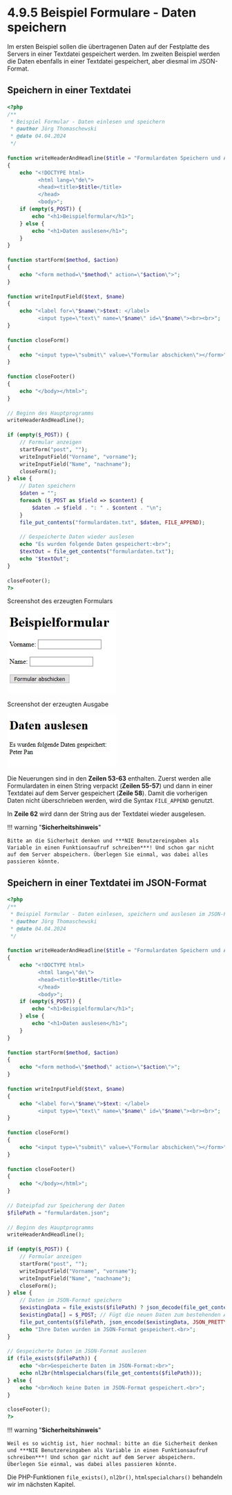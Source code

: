 # 4.9.5 Beispiel Formulare - Daten speichern

Im ersten Beispiel sollen die übertragenen Daten auf der Festplatte des Servers in einer Textdatei gespeichert werden. Im zweiten Beispiel werden die Daten ebenfalls in einer Textdatei gespeichert, aber diesmal im JSON-Format.

## Speichern in einer Textdatei

```php linenums="1"
<?php
/**
 * Beispiel Formular - Daten einlesen und speichern
 * @author Jörg Thomaschewski
 * @date 04.04.2024
 */

function writeHeaderAndHeadline($title = "Formulardaten Speichern und Auslesen")
{
    echo "<!DOCTYPE html>
          <html lang=\"de\">
          <head><title>$title</title>
          </head>
          <body>";
    if (empty($_POST)) {
        echo "<h1>Beispielformular</h1>";
    } else {
        echo "<h1>Daten auslesen</h1>";
    }
}

function startForm($method, $action)
{
    echo "<form method=\"$method\" action=\"$action\">";
}

function writeInputField($text, $name)
{
    echo "<label for=\"$name\">$text: </label>
          <input type=\"text\" name=\"$name\" id=\"$name\"><br><br>";
}

function closeForm()
{
    echo "<input type=\"submit\" value=\"Formular abschicken\"></form>";
}

function closeFooter()
{
    echo "</body></html>";
}

// Beginn des Hauptprogramms
writeHeaderAndHeadline();

if (empty($_POST)) {
    // Formular anzeigen
    startForm("post", "");
    writeInputField("Vorname", "vorname");
    writeInputField("Name", "nachname");
    closeForm();
} else {
    // Daten speichern
    $daten = "";
    foreach ($_POST as $field => $content) {
        $daten .= $field . ": " . $content . "\n";
    }
    file_put_contents("formulardaten.txt", $daten, FILE_APPEND);
    
    // Gespeicherte Daten wieder auslesen
    echo "Es wurden folgende Daten gespeichert:<br>"; 
    $textOut = file_get_contents("formulardaten.txt");
    echo "$textOut";
}

closeFooter();
?>
```

Screenshot des erzeugten Formulars

![Screenshot des erzeugten Formulars](media/Formular1.png)

Screenshot der erzeugten Ausgabe

![Screenshot der erzeugten Ausgabe](media/Formular3b.png)


Die Neuerungen sind in den **Zeilen 53-63** enthalten. Zuerst werden alle Formulardaten in einen String verpackt (**Zeilen 55-57**) und dann in einer Textdatei auf dem Server gespeichert (**Zeile 58**). Damit die vorherigen Daten nicht überschrieben werden, wird die Syntax `FILE_APPEND` genutzt.

In **Zeile 62** wird dann der String aus der Textdatei wieder ausgelesen.

!!! warning "**Sicherheitshinweis**"
    
    Bitte an die Sicherheit denken und ***NIE Benutzereingaben als Variable in einen Funktionsaufruf schreiben***! Und schon gar nicht auf dem Server abspeichern. Überlegen Sie einmal, was dabei alles passieren könnte.

## Speichern in einer Textdatei im JSON-Format

```php linenums="1"
<?php
/**
 * Beispiel Formular - Daten einlesen, speichern und auslesen im JSON-Format
 * @author Jörg Thomaschewski
 * @date 04.04.2024
 */

function writeHeaderAndHeadline($title = "Formulardaten Speichern und Auslesen im JSON-Format")
{
    echo "<!DOCTYPE html>
          <html lang=\"de\">
          <head><title>$title</title>
          </head>
          <body>";
    if (empty($_POST)) {
        echo "<h1>Beispielformular</h1>";
    } else {
        echo "<h1>Daten auslesen</h1>";
    }
}

function startForm($method, $action)
{
    echo "<form method=\"$method\" action=\"$action\">";
}

function writeInputField($text, $name)
{
    echo "<label for=\"$name\">$text: </label>
          <input type=\"text\" name=\"$name\" id=\"$name\"><br><br>";
}

function closeForm()
{
    echo "<input type=\"submit\" value=\"Formular abschicken\"></form>";
}

function closeFooter()
{
    echo "</body></html>";
}

// Dateipfad zur Speicherung der Daten
$filePath = "formulardaten.json";

// Beginn des Hauptprogramms
writeHeaderAndHeadline();

if (empty($_POST)) {
    // Formular anzeigen
    startForm("post", "");
    writeInputField("Vorname", "vorname");
    writeInputField("Name", "nachname");
    closeForm();
} else {
    // Daten im JSON-Format speichern
    $existingData = file_exists($filePath) ? json_decode(file_get_contents($filePath), true) : [];
    $existingData[] = $_POST; // Fügt die neuen Daten zum bestehenden Array hinzu
    file_put_contents($filePath, json_encode($existingData, JSON_PRETTY_PRINT));
    echo "Ihre Daten wurden im JSON-Format gespeichert.<br>";
}

// Gespeicherte Daten im JSON-Format auslesen
if (file_exists($filePath)) {
    echo "<br>Gespeicherte Daten im JSON-Format:<br>";
    echo nl2br(htmlspecialchars(file_get_contents($filePath)));
} else {
    echo "<br>Noch keine Daten im JSON-Format gespeichert.<br>";
}

closeFooter();
?>
```

!!! warning "**Sicherheitshinweis**"
    
    Weil es so wichtig ist, hier nochmal: bitte an die Sicherheit denken und ***NIE Benutzereingaben als Variable in einen Funktionsaufruf schreiben***! Und schon gar nicht auf dem Server abspeichern. Überlegen Sie einmal, was dabei alles passieren könnte.

Die PHP-Funktionen `file_exists()`, `nl2br()`, `htmlspecialchars()` behandeln wir im nächsten Kapitel. 